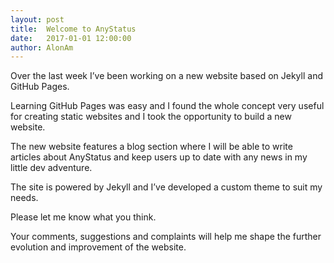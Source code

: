 ```yaml
---
layout: post
title:  Welcome to AnyStatus
date:   2017-01-01 12:00:00
author: AlonAm
---
```


Over the last week I’ve been working on a new website based on Jekyll and GitHub Pages.

Learning GitHub Pages was easy and I found the whole concept very useful for creating static websites and I took the opportunity to build a new website.

The new website features a blog section where I will be able to write articles about AnyStatus and keep users up to date with any news in my little dev adventure.

The site is powered by Jekyll and I’ve developed a custom theme to suit my needs.

Please let me know what you think.

Your comments, suggestions and complaints will help me shape the further evolution and improvement of the website.
